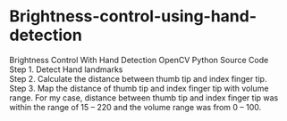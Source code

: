 # Brightness-control-using-hand-detection

Brightness Control With Hand Detection OpenCV Python Source Code
<br>
Step 1. Detect Hand landmarks<br>
Step 2. Calculate the distance between thumb tip and index finger tip.<br>
Step 3. Map the distance of thumb tip and index finger tip with volume range. For my case, distance between thumb tip and index finger tip was within the range of 15 – 220 and the volume range was from 0 – 100.

